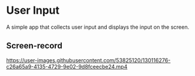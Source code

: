 <h1>User Input</h1>

A simple app that collects user input and displays the input on the screen.

<h2>Screen-record</h2>

https://user-images.githubusercontent.com/53825120/130116276-c26a65a9-4135-4729-9e02-9d8fceecbe24.mp4


